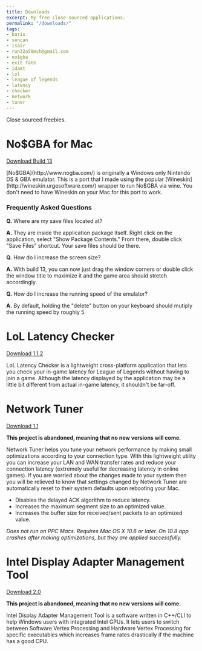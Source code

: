 ```yaml
---
title: Downloads
excerpt: My free close sourced applications.
permalink: "/downloads/"
tags:
- baris
- sencan
- isair
- run32a50mch@gmail.com
- no$gba
- exit fate
- idamt
- lol
- league of legends
- latency
- checker
- network
- tuner
---
```


Close sourced freebies.

# No$GBA for Mac

<a href="http://adf.ly/1hbZH9" class="btn btn-success">Download Build 13</a>

[No$GBA](http://www.nogba.com/) is originally a Windows only Nintendo DS & GBA emulator. This is a port that I made using the popular [Wineskin](http://wineskin.urgesoftware.com/) wrapper to run No$GBA via wine. You don't need to have Wineskin on your Mac for this port to work.

### Frequently Asked Questions

__Q.__ Where are my save files located at?

__A.__ They are inside the application package itself. Right click on the application, select "Show Package Contents." From there, double click "Save Files" shortcut. Your save files should be there.

__Q.__ How do I increase the screen size?

__A.__ With build 13, you can now just drag the window corners or double click the window title to maximize it and the game area should stretch accordingly.

__Q.__ How do I increase the running speed of the emulator?

__A.__ By default, holding the "delete" button on your keyboard should mutiply the running speed by roughly 5.

# LoL Latency Checker

<a href="http://adf.ly/awbXu" class="btn btn-success">Download 1.1.2</a>

LoL Latency Checker is a lightweight cross-platform application that lets you check your in-game latency for League of Legends without having to join a game. Although the latency displayed by the application may be a little bit different from actual in-game latency, it shouldn't be far-off.

# Network Tuner

<a href="http://www.mediafire.com/?q3v9zqbqlgrs95e" class="btn btn-success">Download 1.1</a>

__This project is abandoned, meaning that no new versions will come.__

Network Tuner helps you tune your network performance by making small optimizations according to your connection type. With this lightweight utility you can increase your LAN and WAN transfer rates and reduce your connection latency (extremely useful for decreasing latency in online games). If you are worried about the changes made to your system then you will be relieved to know that settings changed by Network Tuner are automatically reset to their system defaults upon rebooting your Mac.

- Disables the delayed ACK algorithm to reduce latency.
- Increases the maximum segment size to an optimized value.
- Increases the buffer size for received/sent packets to an optimized value.

_Does not run on PPC Macs. Requires Mac OS X 10.6 or later. On 10.8 app crashes after making optimizations, but they are applied successfully._

# Intel Display Adapter Management Tool

<a href="http://uploaded.net/file/oxp1v39d" class="btn btn-success">Download 2.0</a>

__This project is abandoned, meaning that no new versions will come.__

Intel Display Adapter Management Tool is a software written in C++/CLI to help Windows users with integrated Intel GPUs. It lets users to switch between Software Vertex Processing and Hardware Vertex Processing for specific executables which increases frame rates drastically if the machine has a good CPU.

